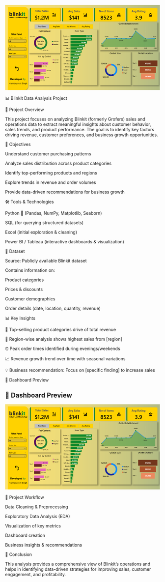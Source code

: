 ![Blinkit Dashboard](blinkit%20project%20data%20analysis/dashboard.png)






📊 Blinkit Data Analysis Project


📌 Project Overview

This project focuses on analyzing Blinkit (formerly Grofers) sales and operations data to extract meaningful insights about customer behavior, sales trends, and product performance. The goal is to identify key factors driving revenue, customer preferences, and business growth opportunities.



🎯 Objectives

Understand customer purchasing patterns

Analyze sales distribution across product categories

Identify top-performing products and regions

Explore trends in revenue and order volumes

Provide data-driven recommendations for business growth




🛠️ Tools & Technologies



Python 🐍 (Pandas, NumPy, Matplotlib, Seaborn)

SQL (for querying structured datasets)

Excel (initial exploration & cleaning)

Power BI / Tableau (interactive dashboards & visualization)

📂 Dataset

Source: Publicly available Blinkit dataset

Contains information on:

Product categories

Prices & discounts

Customer demographics

Order details (date, location, quantity, revenue)

📊 Key Insights

🥇 Top-selling product categories drive  of total revenue

📍 Region-wise analysis shows highest sales from [region]

⏰ Peak order times identified during evenings/weekends

📈 Revenue growth trend over time with seasonal variations

💡 Business recommendation: Focus on [specific finding] to increase sales

📸 Dashboard Preview

## 📸 Dashboard Preview  
![Blinkit Dashboard](blinkit%20project%20data%20analysis/dashboard.png)



🚀 Project Workflow

Data Cleaning & Preprocessing

Exploratory Data Analysis (EDA)

Visualization of key metrics

Dashboard creation

Business insights & recommendations

📌 Conclusion

This analysis provides a comprehensive view of Blinkit’s operations and helps in identifying data-driven strategies for improving sales, customer engagement, and profitability.
